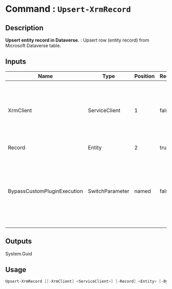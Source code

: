 ﻿# Command : `Upsert-XrmRecord` 

## Description

**Upsert entity record in Dataverse.** : Upsert row (entity record) from Microsoft Dataverse table.

## Inputs

Name|Type|Position|Required|Default|Description
----|----|--------|--------|-------|-----------
XrmClient|ServiceClient|1|false|$Global:XrmClient|Xrm connector initialized to target instance. Use latest one by default. (Dataverse ServiceClient)
Record|Entity|2|true||Record (row) to Upsert.
BypassCustomPluginExecution|SwitchParameter|named|false|False|Specify wether involved plugins should be triggered or not during this operation. (Default: False)

## Outputs
System.Guid

## Usage

```Powershell 
Upsert-XrmRecord [[-XrmClient] <ServiceClient>] [-Record] <Entity> [-BypassCustomPluginExecution] [<CommonParameters>]
``` 


